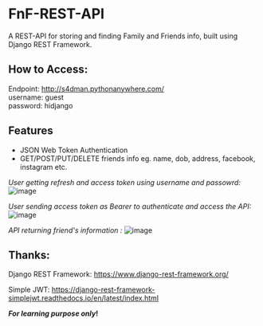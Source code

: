 # FnF-REST-API

A REST-API for storing and finding Family and Friends info, built using Django REST Framework.

## How to Access:
Endpoint: http://s4dman.pythonanywhere.com/ <br>username: guest<br>password: hidjango

## Features
- JSON Web Token Authentication
- GET/POST/PUT/DELETE friends info eg. name, dob, address, facebook, instagram etc.


*User getting refresh and access token using username and passowrd:*
![image](https://user-images.githubusercontent.com/9642377/78633196-f1ff5680-786e-11ea-90dc-062157e19505.png)

*User sending access token as Bearer to authenticate and access the API:*
![image](https://user-images.githubusercontent.com/9642377/78633213-02173600-786f-11ea-875f-9f8a9a365ecb.png)

*API returning friend's information :*
![image](https://user-images.githubusercontent.com/9642377/78633254-1ce9aa80-786f-11ea-92e2-7917b647309f.png)


## Thanks:

Django REST Framework: https://www.django-rest-framework.org/ 

Simple JWT: https://django-rest-framework-simplejwt.readthedocs.io/en/latest/index.html

**_For learning purpose only_!**



